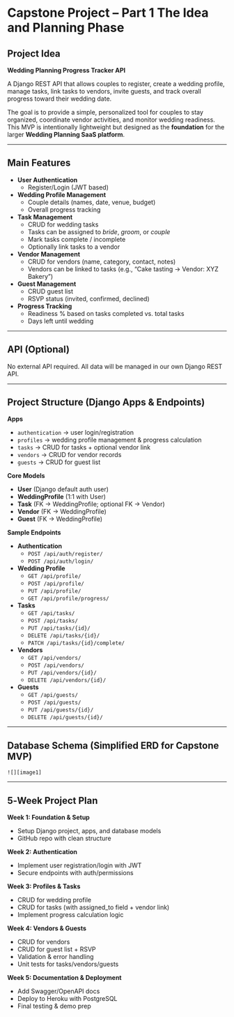 # **Capstone Project – Part 1** **The Idea and Planning Phase**

## **Project Idea**

**Wedding Planning Progress Tracker API**

A Django REST API that allows couples to register, create a wedding profile, manage tasks, link tasks to vendors, invite guests, and track overall progress toward their wedding date.

The goal is to provide a simple, personalized tool for couples to stay organized, coordinate vendor activities, and monitor wedding readiness. This MVP is intentionally lightweight but designed as the **foundation** for the larger **Wedding Planning SaaS platform**.

---

## **Main Features**

* **User Authentication**
  * Register/Login (JWT based)
* **Wedding Profile Management**
  * Couple details (names, date, venue, budget)
  * Overall progress tracking
* **Task Management**
  * CRUD for wedding tasks
  * Tasks can be assigned to *bride*, *groom*, or *couple*
  * Mark tasks complete / incomplete
  * Optionally link tasks to a vendor
* **Vendor Management**
  * CRUD for vendors (name, category, contact, notes)
  * Vendors can be linked to tasks (e.g., “Cake tasting → Vendor: XYZ Bakery”)
* **Guest Management**
  * CRUD guest list
  * RSVP status (invited, confirmed, declined)
* **Progress Tracking**
  * Readiness % based on tasks completed vs. total tasks
  * Days left until wedding

---

## **API (Optional)**

No external API required.
All data will be managed in our own Django REST API.

---

## **Project Structure (Django Apps & Endpoints)**

**Apps**

* `authentication` → user login/registration
* `profiles` → wedding profile management & progress calculation
* `tasks` → CRUD for tasks \+ optional vendor link
* `vendors` → CRUD for vendor records
* `guests` → CRUD for guest list

**Core Models**

* **User** (Django default auth user)
* **WeddingProfile** (1:1 with User)
* **Task** (FK → WeddingProfile; optional FK → Vendor)
* **Vendor** (FK → WeddingProfile)
* **Guest** (FK → WeddingProfile)

**Sample Endpoints**

* **Authentication**
  * `POST /api/auth/register/`
  * `POST /api/auth/login/`
* **Wedding Profile**
  * `GET /api/profile/`
  * `POST /api/profile/`
  * `PUT /api/profile/`
  * `GET /api/profile/progress/`
* **Tasks**
  * `GET /api/tasks/`
  * `POST /api/tasks/`
  * `PUT /api/tasks/{id}/`
  * `DELETE /api/tasks/{id}/`
  * `PATCH /api/tasks/{id}/complete/`
* **Vendors**
  * `GET /api/vendors/`
  * `POST /api/vendors/`
  * `PUT /api/vendors/{id}/`
  * `DELETE /api/vendors/{id}/`
* **Guests**
  * `GET /api/guests/`
  * `POST /api/guests/`
  * `PUT /api/guests/{id}/`
  * `DELETE /api/guests/{id}/`

---

## **Database Schema (Simplified ERD for Capstone MVP)**

`![][image1]`

---

## **5‑Week Project Plan**

**Week 1: Foundation & Setup**

* Setup Django project, apps, and database models
* GitHub repo with clean structure

**Week 2: Authentication**

* Implement user registration/login with JWT
* Secure endpoints with auth/permissions

**Week 3: Profiles & Tasks**

* CRUD for wedding profile
* CRUD for tasks (with assigned\_to field \+ vendor link)
* Implement progress calculation logic

**Week 4: Vendors & Guests**

* CRUD for vendors
* CRUD for guest list \+ RSVP
* Validation & error handling
* Unit tests for tasks/vendors/guests

**Week 5: Documentation & Deployment**

* Add Swagger/OpenAPI docs
* Deploy to Heroku with PostgreSQL
* Final testing & demo prep
